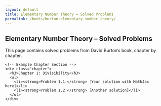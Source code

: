 ```yaml
---
layout: default
title: Elementary Number Theory – Solved Problems
permalink: /books/burton-elementary-number-theory/
---
```


<section class="section">
  <div class="container">
    <h2 class="section__title">Elementary Number Theory – Solved Problems</h2>
    <p class="section__subtitle">This page contains solved problems from David Burton’s book, chapter by chapter.</p>

    <!-- Example Chapter Section -->
    <div class="chapter">
      <h3>Chapter 1: Divisibility</h3>
      <ul>
        <li><strong>Problem 1.1:</strong> [Your solution with MathJax here]</li>
        <li><strong>Problem 1.2:</strong> [Another solution]</li>
      </ul>
    </div>

  </div>
</section>
